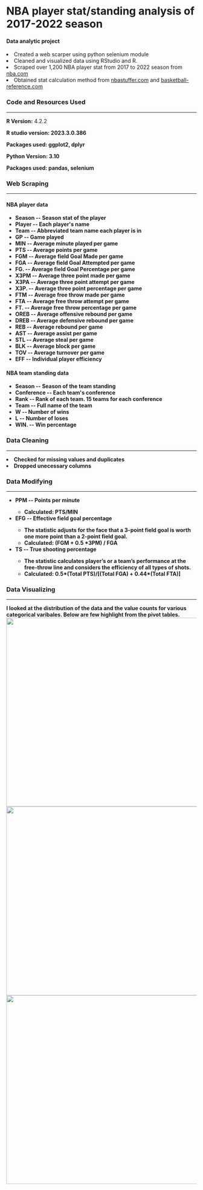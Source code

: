 # NBA player stat/standing analysis of 2017-2022 season 
<h4>Data analytic project</h4>
<li>Created a web scarper using python selenium module</li>
<li>Cleaned and visualized data using RStudio and R.</li>
<li>Scraped over 1,200 NBA player stat from 2017 to 2022 season from <a href="https://nba.com/"> nba.com</a></li>
<li>Obtained stat calculation method from <a href="https://www.nbastuffer.com/"> nbastuffer.com</a> and <a href="https://www.basketball-reference.com/"> basketball-reference.com</a></li>

<h3><b> Code and Resources Used</b></h3>
<hr>
  <p><b>R Version:</b> 4.2.2</p>
  <p><b>R studio version: 2023.3.0.386</p>
  <p><b> Packages used:</b> ggplot2, dplyr</p>
  <p><b>Python Version:</b> 3.10</p>
  <p><b>Packages used:</b> pandas, selenium</p>

<h3><b> Web Scraping </b></h3>
<hr>
<h4>NBA player data </h4>
<ul>
  <li>Season -- Season stat of the player</li>
  <li>Player -- Each player's name</li>
  <li>Team -- Abbreviated team name each player is in</li>
  <li>GP -- Game played</li>
  <li>MIN -- Average minute played per game</li>
  <li>PTS -- Average points per game</li>
  <li>FGM -- Average field Goal Made per game</li>
  <li>FGA -- Average field Goal Attempted per game</li>
  <li>FG. -- Average field Goal Percentage per game</li>
  <li>X3PM -- Average three point made per game</li>
  <li>X3PA -- Average three point attempt per game</li>
  <li>X3P. -- Average three point percentage per game</li>
  <li>FTM -- Average free throw made per game</li>
  <li>FTA -- Average free throw attempt per game</li>
  <li>FT. -- Average free throw percentage per game</li>
  <li>OREB -- Average offensive rebound per game</li>
  <li>DREB -- Average defensive rebound per game</li>
  <li>REB -- Average rebound per game</li>
  <li>AST -- Average assist per game</li>
  <li>STL -- Average steal per game</li>
  <li>BLK -- Average block per game</li>
  <li>TOV -- Average turnover per game</li>
  <li>EFF -- Individual player efficiency</li>
</ul>
<h4>NBA team standing data </h4>
<ul>
  <li>Season -- Season of the team standing</li>
  <li>Conference -- Each team's conference</li>
  <li>Rank -- Rank of each team. 15 teams for each conference</li>
  <li>Team -- Full name of the team</li>
  <li>W -- Number of wins</li>
  <li>L -- Number of loses</li>
  <li>WIN. -- Win percentage</li>
</ul>

<h3><b> Data Cleaning </b></h3>
<hr>
<li>Checked for missing values and duplicates</li>
<li>Dropped unecessary columns</li>

<h3><b> Data Modifying </b></h3>
<hr>
<ul>
  <li>PPM -- Points per minute </li>
    <ul>
      <li>Calculated: PTS/MIN</li>
    </ul>
  <li>EFG -- Effective field goal percentage </li>
    <ul>
      <li>The statistic adjusts for the face that a 3-point field goal is worth one more point than a 2-point field goal.</li>
      <li>Calculated: (FGM + 0.5 *3PM) / FGA</li>
    </ul>
  <li>TS -- True shooting percentage</li>
    <ul>
      <li> The statistic calculates player’s or a team’s performance at the free-throw line and considers the efficiency of all types of shots.</li>
      <li>Calculated: 0.5*(Total PTS)/[(Total FGA) + 0.44*(Total FTA)]</li>
    </ul>
</ul>

<h3><b> Data Visualizing </b></h3>
<hr>
I looked at the distribution of the data and the value counts for various categorical varibales. Below are few highlight from the pivot tables.
<img src= "https://user-images.githubusercontent.com/47937864/227987578-6e803078-ec48-43b0-bf9a-a12b05b23b7f.png" width="800" height="500">
<img src= "https://user-images.githubusercontent.com/47937864/227987743-bbd3bc88-c5c8-4e62-a2b6-c345b01bfa67.png" width="800" height="500">
<img src= "https://user-images.githubusercontent.com/47937864/227987853-2d19ec9e-d82f-4ff9-b2df-274947550e82.png" width="800" height="500">




